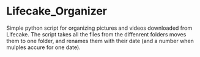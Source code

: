 # Lifecake_Organizer
Simple python script for organizing pictures and videos downloaded from Lifecake. The script takes all the files from the diffenrent folders moves them to one folder, and renames them with their date (and a number when mulples accure for one date).
